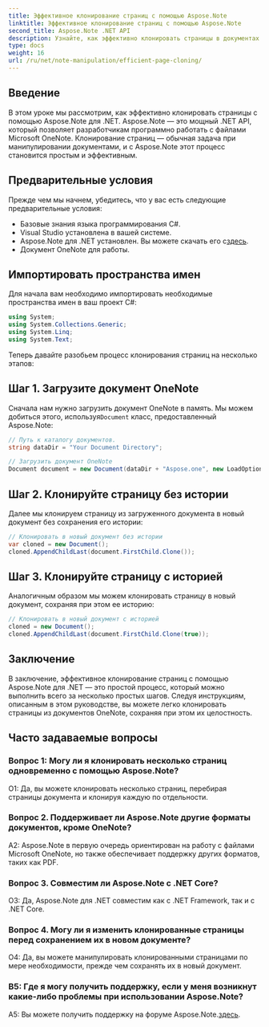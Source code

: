 ```yaml
---
title: Эффективное клонирование страниц с помощью Aspose.Note
linktitle: Эффективное клонирование страниц с помощью Aspose.Note
second_title: Aspose.Note .NET API
description: Узнайте, как эффективно клонировать страницы в документах OneNote с помощью Aspose.Note для .NET. Следуйте нашему пошаговому руководству, чтобы упростить реализацию.
type: docs
weight: 16
url: /ru/net/note-manipulation/efficient-page-cloning/
---
```

## Введение

В этом уроке мы рассмотрим, как эффективно клонировать страницы с помощью Aspose.Note для .NET. Aspose.Note — это мощный .NET API, который позволяет разработчикам программно работать с файлами Microsoft OneNote. Клонирование страниц — обычная задача при манипулировании документами, и с Aspose.Note этот процесс становится простым и эффективным.

## Предварительные условия

Прежде чем мы начнем, убедитесь, что у вас есть следующие предварительные условия:

- Базовые знания языка программирования C#.
- Visual Studio установлена в вашей системе.
-  Aspose.Note для .NET установлен. Вы можете скачать его с[здесь](https://releases.aspose.com/note/net/).
- Документ OneNote для работы.

## Импортировать пространства имен

Для начала вам необходимо импортировать необходимые пространства имен в ваш проект C#:

```csharp
using System;
using System.Collections.Generic;
using System.Linq;
using System.Text;
```

Теперь давайте разобьем процесс клонирования страниц на несколько этапов:

## Шаг 1. Загрузите документ OneNote

Сначала нам нужно загрузить документ OneNote в память. Мы можем добиться этого, используя`Document` класс, предоставленный Aspose.Note:

```csharp
// Путь к каталогу документов.
string dataDir = "Your Document Directory";

// Загрузить документ OneNote
Document document = new Document(dataDir + "Aspose.one", new LoadOptions { LoadHistory = true });
```

## Шаг 2. Клонируйте страницу без истории

Далее мы клонируем страницу из загруженного документа в новый документ без сохранения его истории:

```csharp
// Клонировать в новый документ без истории
var cloned = new Document();
cloned.AppendChildLast(document.FirstChild.Clone());
```

## Шаг 3. Клонируйте страницу с историей

Аналогичным образом мы можем клонировать страницу в новый документ, сохраняя при этом ее историю:

```csharp
// Клонировать в новый документ с историей
cloned = new Document();
cloned.AppendChildLast(document.FirstChild.Clone(true));
```

## Заключение

В заключение, эффективное клонирование страниц с помощью Aspose.Note для .NET — это простой процесс, который можно выполнить всего за несколько простых шагов. Следуя инструкциям, описанным в этом руководстве, вы можете легко клонировать страницы из документов OneNote, сохраняя при этом их целостность.

## Часто задаваемые вопросы

### Вопрос 1: Могу ли я клонировать несколько страниц одновременно с помощью Aspose.Note?

О1: Да, вы можете клонировать несколько страниц, перебирая страницы документа и клонируя каждую по отдельности.

### Вопрос 2. Поддерживает ли Aspose.Note другие форматы документов, кроме OneNote?

A2: Aspose.Note в первую очередь ориентирован на работу с файлами Microsoft OneNote, но также обеспечивает поддержку других форматов, таких как PDF.

### Вопрос 3. Совместим ли Aspose.Note с .NET Core?

О3: Да, Aspose.Note для .NET совместим как с .NET Framework, так и с .NET Core.

### Вопрос 4. Могу ли я изменить клонированные страницы перед сохранением их в новом документе?

О4: Да, вы можете манипулировать клонированными страницами по мере необходимости, прежде чем сохранять их в новый документ.

### В5: Где я могу получить поддержку, если у меня возникнут какие-либо проблемы при использовании Aspose.Note?

 A5: Вы можете получить поддержку на форуме Aspose.Note.[здесь](https://forum.aspose.com/c/note/28).